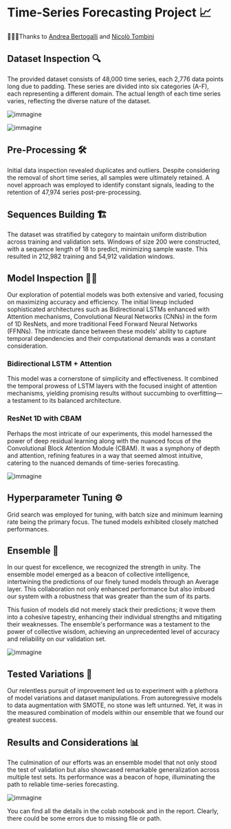 # Time-Series Forecasting Project 📈

🧑‍🤝‍🧑Thanks to [Andrea Bertogalli](https://github.com/andberto) and [Nicolò Tombini](https://github.com/tombinic)

## Dataset Inspection 🔍
The provided dataset consists of 48,000 time series, each 2,776 data points long due to padding. These series are divided into six categories (A-F), each representing a different domain. The actual length of each time series varies, reflecting the diverse nature of the dataset.

![immagine](https://github.com/tombinic/Time-Series-Forecasting/assets/91635053/31207401-a8f0-4732-b780-b9d260389f6c)

![immagine](https://github.com/tombinic/Time-Series-Forecasting/assets/91635053/7225e3d7-216d-484d-9971-34d23de89743)

## Pre-Processing 🛠️
Initial data inspection revealed duplicates and outliers. Despite considering the removal of short time series, all samples were ultimately retained. A novel approach was employed to identify constant signals, leading to the retention of 47,974 series post-pre-processing.

## Sequences Building 🏗️
The dataset was stratified by category to maintain uniform distribution across training and validation sets. Windows of size 200 were constructed, with a sequence length of 18 to predict, minimizing sample waste. This resulted in 212,982 training and 54,912 validation windows.

## Model Inspection 🕵️‍♂️
Our exploration of potential models was both extensive and varied, focusing on maximizing accuracy and efficiency. The initial lineup included sophisticated architectures such as Bidirectional LSTMs enhanced with Attention mechanisms, Convolutional Neural Networks (CNNs) in the form of 1D ResNets, and more traditional Feed Forward Neural Networks (FFNNs). The intricate dance between these models' ability to capture temporal dependencies and their computational demands was a constant consideration.

### Bidirectional LSTM + Attention
This model was a cornerstone of simplicity and effectiveness. It combined the temporal prowess of LSTM layers with the focused insight of attention mechanisms, yielding promising results without succumbing to overfitting—a testament to its balanced architecture.

### ResNet 1D with CBAM
Perhaps the most intricate of our experiments, this model harnessed the power of deep residual learning along with the nuanced focus of the Convolutional Block Attention Module (CBAM). It was a symphony of depth and attention, refining features in a way that seemed almost intuitive, catering to the nuanced demands of time-series forecasting.

![immagine](https://github.com/tombinic/Time-Series-Forecasting/assets/91635053/17762ce0-da8b-42e3-aa66-8291564e0e29)


## Hyperparameter Tuning ⚙️
Grid search was employed for tuning, with batch size and minimum learning rate being the primary focus. The tuned models exhibited closely matched performances.

## Ensemble 🤝
In our quest for excellence, we recognized the strength in unity. The ensemble model emerged as a beacon of collective intelligence, intertwining the predictions of our finely tuned models through an Average layer. This collaboration not only enhanced performance but also imbued our system with a robustness that was greater than the sum of its parts.

This fusion of models did not merely stack their predictions; it wove them into a cohesive tapestry, enhancing their individual strengths and mitigating their weaknesses. The ensemble's performance was a testament to the power of collective wisdom, achieving an unprecedented level of accuracy and reliability on our validation set.

![immagine](https://github.com/tombinic/Time-Series-Forecasting/assets/91635053/e2a69b8f-0a31-4c3c-8dba-8026660f496e)

## Tested Variations 🔬
Our relentless pursuit of improvement led us to experiment with a plethora of model variations and dataset manipulations. From autoregressive models to data augmentation with SMOTE, no stone was left unturned. Yet, it was in the measured combination of models within our ensemble that we found our greatest success.

## Results and Considerations 📊
The culmination of our efforts was an ensemble model that not only stood the test of validation but also showcased remarkable generalization across multiple test sets. Its performance was a beacon of hope, illuminating the path to reliable time-series forecasting.

![immagine](https://github.com/tombinic/Time-Series-Forecasting/assets/91635053/3c180eb9-2533-46ba-b491-ade6e3be00e2)

You can find all the details in the colab notebook and in the report. Clearly, there could be some errors due to missing file or path.
